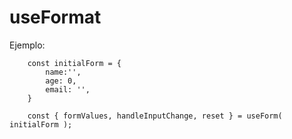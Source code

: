 # useFormat

Ejemplo:
```
    const initialForm = {
        name:'',
        age: 0,
        email: '',
    }

    const { formValues, handleInputChange, reset } = useForm( initialForm );
```